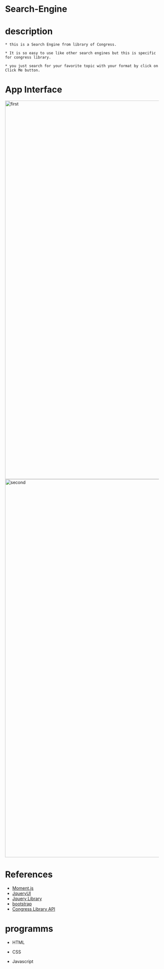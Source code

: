 # Search-Engine

# description

    * this is a Search Engine from library of Congress.

    * It is so easy to use like other search engines but this is specific for congress library.

    * you just search for your favorite topic with your format by click on Click Me button.

# App Interface

<img width="1235" alt="first" src="https://user-images.githubusercontent.com/99248057/168688186-99def6bb-13af-471d-8ca2-42ea1c1310f0.png">

<img width="1234" alt="second" src="https://user-images.githubusercontent.com/99248057/168688354-68b2665b-b293-48ae-992c-662b67ef0c20.png">




# References

  * [Moment.js](https://momentjs.com/)
  * [JqueryUI](https://jqueryui.com/)
  * [Jquery Library](https://jquery.com/)
  * [bootstrap](https://getbootstrap.com/)
  * [Congress Library API](https://www.loc.gov/apis/)

# programms

  * HTML

  * CSS

  * Javascript

    
